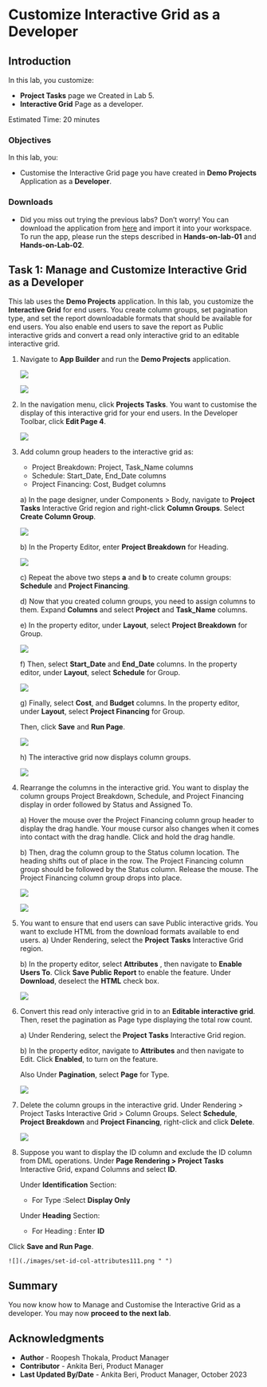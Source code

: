 # Customize Interactive Grid as a Developer
<!--# Create the shopping cart page -->
## Introduction

In this lab, you customize:
  - **Project Tasks** page we Created in Lab 5.
  - **Interactive Grid** Page as a developer.

<!--
Customers will be able to:
- Review the items in the shopping cart
- Edit the quantity of the items
- Remove an item
- Clear the shopping cart
- Proceed to checkout

Estimated Time: 20 minutes

Watch the video below for a quick walk through of the lab.

[](youtube:Cvl9xMAqnm8)
-->

Estimated Time: 20 minutes

### Objectives
In this lab, you:
- Customise the Interactive Grid page you have created in **Demo Projects** Application as a **Developer**.

### Downloads

- Did you miss out trying the previous labs? Don’t worry! You can download the application from [here](files/demo-projects-2.sql) and import it into your workspace. To run the app, please run the steps described in **Hands-on-lab-01** and **Hands-on-Lab-02**.


## Task 1: Manage and Customize Interactive Grid as a Developer
This lab uses the **Demo Projects** application. In this lab, you customize the **Interactive Grid** for end users. You create column groups, set pagination type, and set the report downloadable formats that should be available for end users. You also enable end users to save the report as Public interactive grids and convert a read only interactive grid to an editable interactive grid.

1. Navigate to **App Builder** and run the **Demo Projects** application.

    ![](./images/select-demo-projects-app11.png " ")

    ![](./images/run-demo-projects-app11.png " ")

2. In the navigation menu, click **Projects Tasks**. You want to customise the display of this interactive grid for your end users. In the Developer Toolbar, click **Edit Page 4**.

    ![](./images/click-page11.png " ")

3. Add column group headers to the interactive grid as:
    - Project Breakdown: Project, Task_Name columns
    - Schedule: Start\_Date, End\_Date columns
    - Project Financing: Cost, Budget columns  

    a) In the page designer, under Components > Body, navigate to **Project Tasks** Interactive Grid region and right-click **Column Groups**. Select **Create Column Group**.

    ![](./images/create-column-group11.png " ")

    b) In the Property Editor, enter **Project Breakdown** for Heading.

    ![](./images/create-column-group1.png " ")

    c) Repeat the above two steps **a** and **b** to create column groups: **Schedule** and **Project Financing**.

    d) Now that you created column groups, you need to assign columns to them. Expand **Columns** and select **Project** and **Task_Name** columns.

    e) In the property editor, under **Layout**, select **Project Breakdown** for Group.

    ![](./images/select-project-breakdown11.png " ")

    f) Then, select **Start_Date** and **End_Date** columns. In the property editor, under **Layout**, select **Schedule** for Group.

    ![](./images/select-schedule-group11.png " ")

    g) Finally, select **Cost**, and **Budget** columns. In the property editor, under **Layout**, select **Project Financing** for Group.

    Then, click **Save** and **Run Page**.

    ![](./images/select-financing-group11.png " ")

    h) The interactive grid now displays column groups.

    ![](./images/display-groups11.png " ")

4. Rearrange the columns in the interactive grid. You want to display the column groups Project Breakdown, Schedule, and Project Financing display in order followed by Status and Assigned To.

    a) Hover the mouse over the Project Financing column group header to display the drag handle. Your mouse cursor also changes when it comes into contact with the drag handle. Click and hold the drag handle.

    b) Then, drag the column group to the Status column location. The heading shifts out of place in the row. The Project Financing column group should be followed by the Status column. Release the mouse. The Project Financing column group drops into place.

    ![](./images/rearrange-column11.png " ")

    ![](./images/rearrange-column12.png " ")

5. You want to ensure that end users can save Public interactive grids. You want to exclude HTML from the download formats available to end users.
    a) Under Rendering, select the **Project Tasks** Interactive Grid region.

    b) In the property editor, select **Attributes** , then navigate to **Enable Users To**. Click **Save Public Report** to enable the feature. Under **Download**, deselect the **HTML** check box.

    ![](./images/enbale-public-reports11.png " ")

6. Convert this read only interactive grid in to an **Editable interactive grid**. Then, reset the pagination as Page type displaying the total row count.  

    a) Under Rendering, select the **Project Tasks** Interactive Grid region.

    b) In the property editor, navigate to **Attributes** and then navigate to Edit. Click **Enabled**, to turn on the feature.

    Also Under **Pagination**, select **Page** for Type.

    ![](./images/edit-enabled11.png " ")

7. Delete the column groups in the interactive grid. Under Rendering > Project Tasks Interactive Grid > Column Groups. Select **Schedule**, **Project Breakdown** and **Project Financing**, right-click and click **Delete**.

    ![](./images/delete-column-group11.png " ")

8. Suppose you want to display the ID column and exclude the ID column from DML operations. Under **Page Rendering > Project Tasks** Interactive Grid, expand Columns and select **ID**.

   Under **Identification** Section:
   - For Type :Select **Display Only**

   Under **Heading** Section:
   - For Heading : Enter **ID**

  Click **Save and Run Page**.

    ![](./images/set-id-col-attributes111.png " ")


## Summary

You now know how to Manage and Customise the Interactive Grid as a developer. You may now **proceed to the next lab**.

## Acknowledgments

- **Author** - Roopesh Thokala, Product Manager
- **Contributor** - Ankita Beri, Product Manager
- **Last Updated By/Date** - Ankita Beri, Product Manager, October 2023
